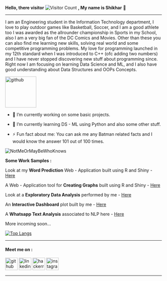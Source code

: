 **Hello, there visitor** ![Visitor Count](https://profile-counter.glitch.me/shikharkrdixit/count.svg) **, My name is Shikhar** 👋


***

I am an Engineering student in the Information Technology department, I love to play outdoor games like Basketball, Soccer, and I am a good athlete too I was awarded as the allrounder championship in Sports in my School, also I am a very big fan of the DC Comics and Movies. Other than these you can also find me learning new skills, solving real world and some competitive programming problems. My love for programming launched in my 12th standard when I was introduced to C++ (ofc adding two numbers) and I have never stopped discovering new stuff about programming since. Right now I am focusing on learning Data Science and ML, and I also have good understanding about Data Structures and OOPs Concepts.





[<img src='https://camo.githubusercontent.com/5fca3db52c463447c36cbf864b01eac247219e56ce24dc0169a66c62ae53a481/68747470733a2f2f6d656469612e67697068792e636f6d2f6d656469612f6475334a336358797a686a3735494f6776412f67697068792e676966' alt='github' height='100'>](https://github.com/shikharkrdixit) 







- 🔭 I’m currently working on some basic projects.

- 🌱 I’m currently learning DS - ML using Python and also some other stuff.

- ⚡ Fun fact about me: You can ask me any Batman related facts and I would know the answer 101 out of 100 times.


![NotMeOrMayBeWhoKnows](https://drive.google.com/uc?export=view&id=1gTQ2fwnPdVGdK7n4FqsRCSCI6V9LE8Qy)


**Some Work Samples :**



Look at my **Word Prediction** Web - Application built using R and Shiny - [Here](https://shikharkrdixit.shinyapps.io/ngram_match/)



A Web - Application tool for **Creating Graphs** built using R and Shiny - [Here](https://shikharkrdixit.shinyapps.io/CreatingGraphs/?_ga=2.29091516.1841408205.1617125902-1560055809.1613538410)



Look at a **Exploratory Data Analysis** performed by me - [Here](https://rpubs.com/shikharkrdixit/753448)



An **Interactive Dashboard** plot built by me - [Here](https://rpubs.com/shikharkrdixit/interactivedashboardKPMG)

A **Whatsapp Text Analysis** associated to NLP here - [Here](https://rpubs.com/shikharkrdixit/whatsapptextanalysis)


More incoming soon...





[![Top Langs](https://github-readme-stats.vercel.app/api/top-langs/?username=shikharkrdixit&hide=javascript,html)](https://github.com/shikharkrdixit/github-readme-stats)





***

#### Meet me on  :
[<img src='https://cdn.jsdelivr.net/npm/simple-icons@3.0.1/icons/github.svg' alt='github' height='40'>](https://github.com/shikharkrdixit)  [<img src='https://cdn.jsdelivr.net/npm/simple-icons@3.0.1/icons/linkedin.svg' alt='linkedin' height='40'>](https://www.linkedin.com/in/shikharkrdixit/)  [<img src='https://cdn.jsdelivr.net/npm/simple-icons@3.0.1/icons/hackerrank.svg' alt='hackerrank' height='40'>](https://www.hackerrank.com/sdixit362)  [<img src='https://cdn.jsdelivr.net/npm/simple-icons@3.0.1/icons/instagram.svg' alt='instagram' height='40'>](https://www.instagram.com/mr.malfaisant/)  

_______





